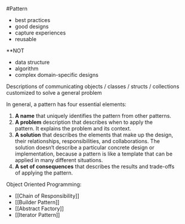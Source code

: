 #Pattern

* best practices
* good designs
* capture experiences
* reusable

**NOT
* data structure
* algorithm 
* complex domain-specific designs


Descriptions of communicating objects / classes / structs / collections customized to
solve a general problem

In general, a pattern has four essential elements:  
1. **A name** that uniquely identifies the pattern from other patterns.  
2. **A problem** description that describes when to apply the  
pattern. It explains the problem and its context.  
3. **A solution** that describes the elements that make up the design,  
their relationships, responsibilities, and collaborations. The  
solution doesn‘t describe a particular concrete design or  
implementation, because a pattern is like a template that can be  
applied in many different situations.  
4. **A set of consequences** that describes the results and trade-offs  
of applying the pattern.



Object Oriented Programming:
* [[Chain of Responsibility]] 
* [[Builder Pattern]]
* [[Abstract Factory]]
* [[Iterator Pattern]]

